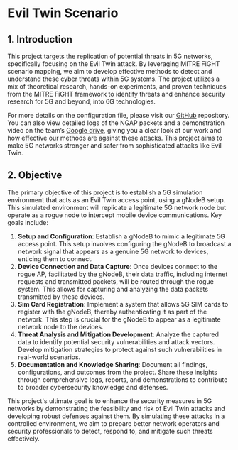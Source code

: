 # Evil Twin Scenario
## 1. Introduction
This project targets the replication of potential threats in 5G networks, specifically focusing on the Evil Twin attack. By leveraging MITRE FiGHT scenario mapping, we aim to develop effective methods to detect and understand these cyber threats within 5G systems. The project utilizes a mix of theoretical research, hands-on experiments, and proven techniques from the MITRE FiGHT framework to identify threats and enhance security research for 5G and beyond, into 6G technologies.

For more details on the configuration file, please visit our [GitHub](https://github.com/cypheriumv/Threat_Hunting_on_5G_Future_Communication_Testbed_Using_MITRE_FiGHT_Framework) repository. You can also view detailed logs of the NGAP packets and a demonstration video on the team’s [Google drive](https://drive.google.com/drive/folders/1DsDQewa0rqMWj2y-lWif3s2mAYYdu7kJ?usp=sharing), giving you a clear look at our work and how effective our methods are against these attacks. This project aims to make 5G networks stronger and safer from sophisticated attacks like Evil Twin.

## 2. 	Objective
The primary objective of this project is to establish a 5G simulation environment that acts as an Evil Twin access point, using a gNodeB setup. This simulated environment will replicate a legitimate 5G network node but operate as a rogue node to intercept mobile device communications. Key goals include:

1. **Setup and Configuration**: Establish a gNodeB to mimic a legitimate 5G access point. This setup involves configuring the gNodeB to broadcast a network signal that appears as a genuine 5G network to devices, enticing them to connect.
2. **Device Connection and Data Capture**: Once devices connect to the rogue AP, facilitated by the gNodeB, their data traffic, including internet requests and transmitted packets, will be routed through the rogue system. This allows for capturing and analyzing the data packets transmitted by these devices.
3. **Sim Card Registration**: Implement a system that allows 5G SIM cards to register with the gNodeB, thereby authenticating it as part of the network. This step is crucial for the gNodeB to appear as a legitimate network node to the devices.
4. **Threat Analysis and Mitigation Development**: Analyze the captured data to identify potential security vulnerabilities and attack vectors. Develop mitigation strategies to protect against such vulnerabilities in real-world scenarios.
5. **Documentation and Knowledge Sharing**: Document all findings, configurations, and outcomes from the project. Share these insights through comprehensive logs, reports, and demonstrations to contribute to broader cybersecurity knowledge and defenses.


This project's ultimate goal is to enhance the security measures in 5G networks by demonstrating the feasibility and risk of Evil Twin attacks and developing robust defenses against them. By simulating these attacks in a controlled environment, we aim to prepare better network operators and security professionals to detect, respond to, and mitigate such threats effectively.
